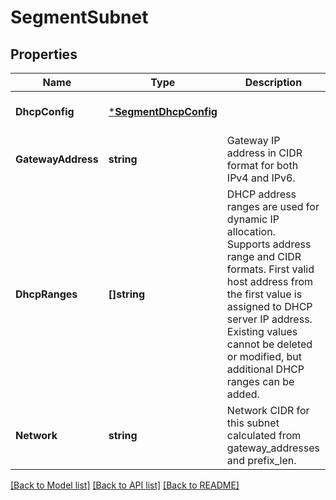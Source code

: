 # SegmentSubnet

## Properties
Name | Type | Description | Notes
------------ | ------------- | ------------- | -------------
**DhcpConfig** | [***SegmentDhcpConfig**](SegmentDhcpConfig.md) |  | [optional] [default to null]
**GatewayAddress** | **string** | Gateway IP address in CIDR format for both IPv4 and IPv6.  | [optional] [default to null]
**DhcpRanges** | **[]string** | DHCP address ranges are used for dynamic IP allocation. Supports address range and CIDR formats. First valid host address from the first value is assigned to DHCP server IP address. Existing values cannot be deleted or modified, but additional DHCP ranges can be added.  | [optional] [default to null]
**Network** | **string** | Network CIDR for this subnet calculated from gateway_addresses and prefix_len.  | [optional] [default to null]

[[Back to Model list]](../README.md#documentation-for-models) [[Back to API list]](../README.md#documentation-for-api-endpoints) [[Back to README]](../README.md)

